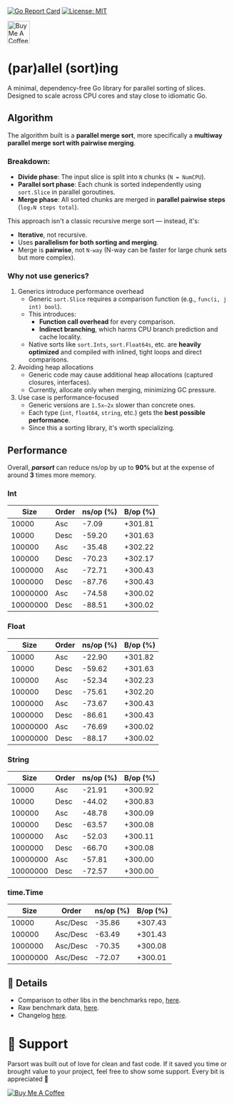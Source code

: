 [![Go Report Card](https://goreportcard.com/badge/github.com/rah-0/parsort)](https://goreportcard.com/report/github.com/rah-0/parsort)
[![License: MIT](https://img.shields.io/badge/License-MIT-yellow.svg)](https://opensource.org/licenses/MIT)

<a href="https://www.buymeacoffee.com/rah.0" target="_blank"><img src="https://cdn.buymeacoffee.com/buttons/v2/arial-orange.png" alt="Buy Me A Coffee" height="50"></a>


# (par)allel (sort)ing
A minimal, dependency-free Go library for parallel sorting of slices. Designed to scale across CPU cores and stay close to idiomatic Go.

## Algorithm
The algorithm built is a **parallel merge sort**, more specifically a **multiway parallel merge sort with pairwise merging**.

### Breakdown:
- **Divide phase**: The input slice is split into `N` chunks (`N = NumCPU`).
- **Parallel sort phase**: Each chunk is sorted independently using `sort.Slice` in parallel goroutines.
- **Merge phase**: All sorted chunks are merged in **parallel pairwise steps** (`log₂N steps total`).

This approach isn't a classic recursive merge sort — instead, it's:
- **Iterative**, not recursive.
- Uses **parallelism for both sorting and merging**.
- Merge is **pairwise**, not `N-way` (N-way can be faster for large chunk sets but more complex).

### Why not use generics?
1. Generics introduce performance overhead
    - Generic `sort.Slice` requires a comparison function (e.g., `func(i, j int) bool`).
    - This introduces:
      - **Function call overhead** for every comparison.
      - **Indirect branching**, which harms CPU branch prediction and cache locality.
    - Native sorts like `sort.Ints`, `sort.Float64s`, etc. are **heavily optimized** and compiled with inlined, tight loops and direct comparisons.
2. Avoiding heap allocations
   - Generic code may cause additional heap allocations (captured closures, interfaces).
   - Currently, allocate only when merging, minimizing GC pressure.
3. Use case is performance-focused
    - Generic versions are `1.5x–2x` slower than concrete ones.
    - Each type (`int`, `float64`, `string`, etc.) gets the **best possible performance**.
    - Since this a sorting library, it's worth specializing.

## Performance
Overall, ***parsort*** can reduce ns/op by up to **90%** but at the expense of around **3** times more memory.

### Int
| Size       | Order | ns/op (%) | B/op (%) |
|------------|-------|-----------|----------|
| 10000      | Asc   |   -7.09   |  +301.81 |
| 10000      | Desc  |  -59.20   |  +301.63 |
| 100000     | Asc   |  -35.48   |  +302.22 |
| 100000     | Desc  |  -70.23   |  +302.17 |
| 1000000    | Asc   |  -72.71   |  +300.43 |
| 1000000    | Desc  |  -87.76   |  +300.43 |
| 10000000   | Asc   |  -74.58   |  +300.02 |
| 10000000   | Desc  |  -88.51   |  +300.02 |

### Float
| Size       | Order | ns/op (%) | B/op (%) |
|------------|-------|-----------|----------|
| 10000      | Asc   |   -22.90  |  +301.82 |
| 10000      | Desc  |   -59.62  |  +301.63 |
| 100000     | Asc   |   -52.34  |  +302.23 |
| 100000     | Desc  |   -75.61  |  +302.20 |
| 1000000    | Asc   |   -73.67  |  +300.43 |
| 1000000    | Desc  |   -86.61  |  +300.43 |
| 10000000   | Asc   |   -76.69  |  +300.02 |
| 10000000   | Desc  |   -88.17  |  +300.02 |

### String
| Size       | Order | ns/op (%) | B/op (%) |
|------------|-------|-----------|----------|
| 10000      | Asc   |   -21.91  |  +300.92 |
| 10000      | Desc  |   -44.02  |  +300.83 |
| 100000     | Asc   |   -48.78  |  +300.09 |
| 100000     | Desc  |   -63.57  |  +300.08 |
| 1000000    | Asc   |   -52.03  |  +300.11 |
| 1000000    | Desc  |   -66.70  |  +300.08 |
| 10000000   | Asc   |   -57.81  |  +300.00 |
| 10000000   | Desc  |   -72.57  |  +300.00 |

### time.Time
| Size       | Order    | ns/op (%) | B/op (%) |
|------------|----------|-----------|----------|
| 10000      | Asc/Desc |   -35.86  |  +307.43 |
| 100000     | Asc/Desc |   -63.49  |  +301.43 |
| 1000000    | Asc/Desc |   -70.35  |  +300.08 |
| 10000000   | Asc/Desc |   -72.07  |  +300.01 |

## 📌 Details
- Comparison to other libs in the benchmarks repo, [here](https://github.com/rah-0/benchmarks/tree/master/meta#sorting).
- Raw benchmark data, [here](https://github.com/rah-0/parsort/blob/master/doc/BENCHMARK.md).
- Changelog [here](https://github.com/rah-0/parsort/blob/master/doc/CHANGELOG.md).


# 💚 Support
Parsort was built out of love for clean and fast code. 
If it saved you time or brought value to your project, feel free to show some support. Every bit is appreciated 🙂

[![Buy Me A Coffee](https://cdn.buymeacoffee.com/buttons/default-orange.png)](https://www.buymeacoffee.com/rah.0)

